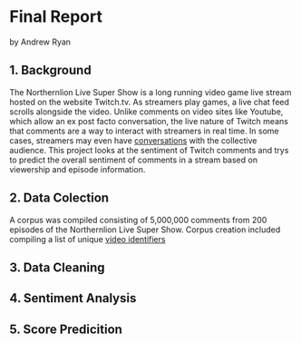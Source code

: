 # Final Report 

by Andrew Ryan

## 1. Background 

The Northernlion Live Super Show is a long running video game live stream hosted on the website Twitch.tv. As streamers play games, a live chat feed scrolls alongside the video. Unlike comments on video sites like Youtube, which allow an ex post facto conversation, the live nature of Twitch means that comments are a way to interact with streamers in real time. In some cases, streamers may even have [conversations](https://clips.twitch.tv/StormyVainEelCurseLit) with the collective audience. This project looks at the sentiment of Twitch comments and trys to predict the overall sentiment of comments in a stream based on viewership and episode information.

## 2. Data Colection 

A corpus was compiled consisting of 5,000,000 comments from 200 episodes of the Northernlion Live Super Show. Corpus creation included compiling a list of unique [video identifiers](Pipepline/VOD_ID_full.txt)

## 3. Data Cleaning 

## 4. Sentiment Analysis 

## 5. Score Predicition 

